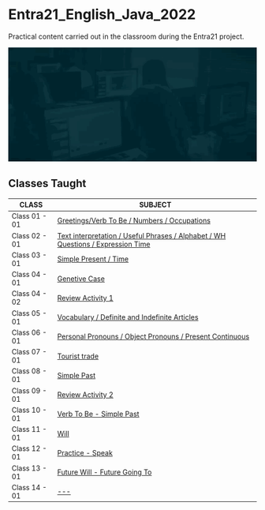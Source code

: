 # Entra21_English_Java_2022
Practical content carried out in the classroom during the Entra21 project.

![Gif Entra21](./gif/entra21.gif)

## Classes Taught

| CLASS | SUBJECT |
|------|---------|
|Class 01 - 01|[Greetings/Verb To Be / Numbers / Occupations](./Class_01/)
|Class 02 - 01|[Text interpretation / Useful Phrases / Alphabet / WH Questions / Expression Time](./Class_02/)
|Class 03 - 01|[Simple Present / Time ](./Class_03/)
|Class 04 - 01|[Genetive Case](./Class_04-01/)
|Class 04 - 02|[Review Activity 1](./Class_04-02/)
|Class 05 - 01|[Vocabulary / Definite and Indefinite Articles](./Class_05/)
|Class 06 - 01|[Personal Pronouns / Object Pronouns / Present Continuous](./Class_06/)
|Class 07 - 01|[Tourist trade](./Class_07/)
|Class 08 - 01|[Simple Past](./Class_08/)
|Class 09 - 01|[Review Activity 2](./Class_09/)
|Class 10 - 01|[Verb To Be - Simple Past](./Class_10/)
|Class 11 - 01|[Will](./Class_11/)
|Class 12 - 01|[Practice - Speak](./Class_12/)
|Class 13 - 01|[Future Will - Future Going To](./Class_13/)
|Class 14 - 01|[---](./Class_11/)